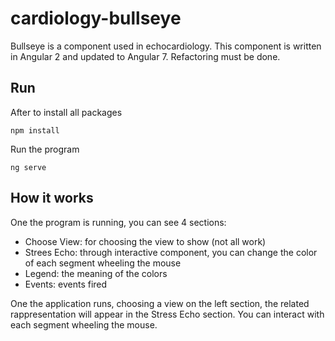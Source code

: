 # cardiology-bullseye

Bullseye is a component used in echocardiology.
This component is written in Angular 2 and updated to Angular 7.
Refactoring must be done.

## Run

After to install all packages

    npm install

Run the program

    ng serve

## How it works

One the program is running, you can see 4 sections:

- Choose View: for choosing the view to show (not all work)
- Strees Echo: through interactive component, you can change the color of each segment wheeling the mouse
- Legend: the meaning of the colors
- Events: events fired

One the application runs, choosing a view on the left section, the related rappresentation will appear in the Stress Echo section. You can interact with each segment wheeling the mouse.